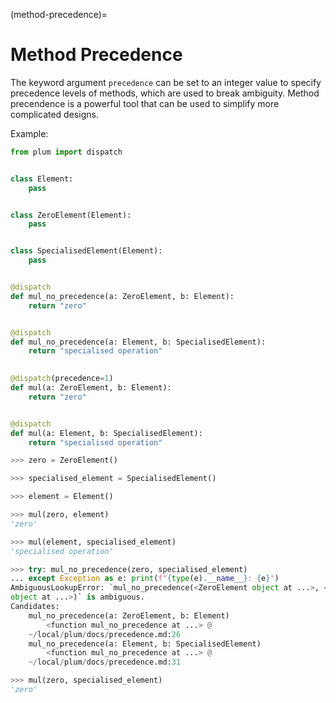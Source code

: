 (method-precedence)=
# Method Precedence

The keyword argument `precedence` can be set to an integer value to specify
precedence levels of methods, which are used to break ambiguity.
Method precendence is a powerful tool that can be used to simplify more complicated designs.

Example:

```python
from plum import dispatch


class Element:
    pass


class ZeroElement(Element):
    pass


class SpecialisedElement(Element):
    pass


@dispatch
def mul_no_precedence(a: ZeroElement, b: Element):
    return "zero"


@dispatch
def mul_no_precedence(a: Element, b: SpecialisedElement):
    return "specialised operation"
    

@dispatch(precedence=1)
def mul(a: ZeroElement, b: Element):
    return "zero"


@dispatch
def mul(a: Element, b: SpecialisedElement):
    return "specialised operation"
```

```python
>>> zero = ZeroElement()

>>> specialised_element = SpecialisedElement()

>>> element = Element()

>>> mul(zero, element)
'zero'

>>> mul(element, specialised_element)
'specialised operation'

>>> try: mul_no_precedence(zero, specialised_element)
... except Exception as e: print(f"{type(e).__name__}: {e}")
AmbiguousLookupError: `mul_no_precedence(<ZeroElement object at ...>, <SpecialisedElement 
object at ...>)` is ambiguous.
Candidates:
    mul_no_precedence(a: ZeroElement, b: Element)                                
        <function mul_no_precedence at ...> @                            
    ~/local/plum/docs/precedence.md:26                                           
    mul_no_precedence(a: Element, b: SpecialisedElement)                         
        <function mul_no_precedence at ...> @                            
    ~/local/plum/docs/precedence.md:31

>>> mul(zero, specialised_element)
'zero'
```
